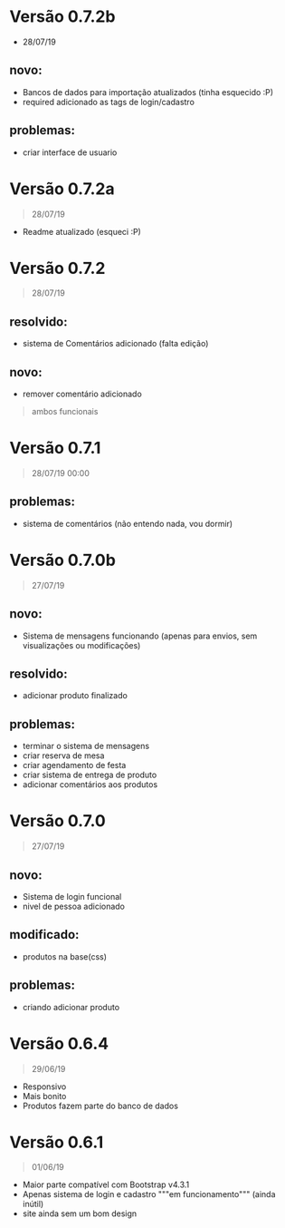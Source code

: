 # Versão 0.7.2b
- 28/07/19
## novo:
- Bancos de dados para importação atualizados (tinha esquecido :P)
- required adicionado as tags de login/cadastro
## problemas:
- criar interface de usuario

# Versão 0.7.2a
>28/07/19
- Readme atualizado (esqueci :P)

# Versão 0.7.2
>28/07/19
## resolvido:
- sistema de Comentários adicionado (falta edição)
## novo:
- remover comentário adicionado
>ambos funcionais

# Versão 0.7.1
>28/07/19 00:00
## problemas:
- sistema de comentários (não entendo nada, vou dormir)

# Versão 0.7.0b
>27/07/19
## novo:
- Sistema de mensagens funcionando (apenas para envios, sem visualizações ou modificações)
## resolvido:
- adicionar produto finalizado
## problemas:
- terminar o sistema de mensagens
- criar reserva de mesa
- criar agendamento de festa
- criar sistema de entrega de produto
- adicionar comentários aos produtos

# Versão 0.7.0
>27/07/19
## novo:
- Sistema de login funcional
- nivel de pessoa adicionado
## modificado:
- produtos na base(css)
## problemas:
- criando adicionar produto

# Versão 0.6.4
>29/06/19
- Responsivo
- Mais bonito
- Produtos fazem parte do banco de dados

# Versão 0.6.1
>01/06/19
- Maior parte compatível com Bootstrap v4.3.1
- Apenas sistema de login e cadastro """em funcionamento""" (ainda inútil)
- site ainda sem um bom design
